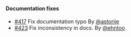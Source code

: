 #### Documentation fixes

* [#417](https://github.com/chaijs/chai/pull/417) Fix documentation typo
 By [@astorije](https://github.com/astorije)
* [#423](https://github.com/chaijs/chai/pull/423) Fix inconsistency in docs.
 By [@ehntoo](https://github.com/ehntoo)
